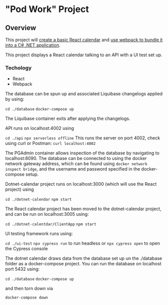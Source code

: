 # "Pod Work" Project

## Overview
This project will [create a basic React calendar](https://medium.com/@moodydev/create-a-custom-calendar-in-react-3df1bfd0b728) and [use webpack to bundle it into a C# .NET application](https://dev.to/milenamonteiro/how-to-easily-load-react-apps-into-an-aspnet-project-using-webpack-728).

This project displays a React calendar talking to an API with a UI test set up.

### Techology
* React
* Webpack

The database can be spun up and associated Liquibase changelogs applied by using:

`cd ./database`
`docker-compose up`

The Liquibase container exits after applying the changelogs.

API runs on localhost:4002 using 

`cd ./api`
`npx serverless offline` 
This runs the server on port 4002, check using curl or Postman:
`curl localhost:4002`

The PGAdmin container allows inspection of the database by navigating to localhost:8090. The database can be connected to using the docker network gateway address, which can be found using `docker network inspect bridge`, and the username and password specified in the docker-compose setup.

Dotnet-calendar project runs on localhost:3000 (which will use the React project) using 

`cd ./dotnet-calendar`
`npm start`

The React calendar project has been moved to the dotnet-calendar project, and can be run on localhost:3005 using:

`cd ./dotnet-calentdar/ClientApp`
`npm start`

UI testing framework runs using:

`cd ./ui-test`
`npx cypress run` to run headless or
`npx cypress open` to open the Cypress console

The dotnet calendar draws data from the database set up un the ./database folder as a docker-compose project. You can run the database on localhost port 5432 using:

`cd ./database`
`docker-compose up`

and then torn down via

`docker-compose down`